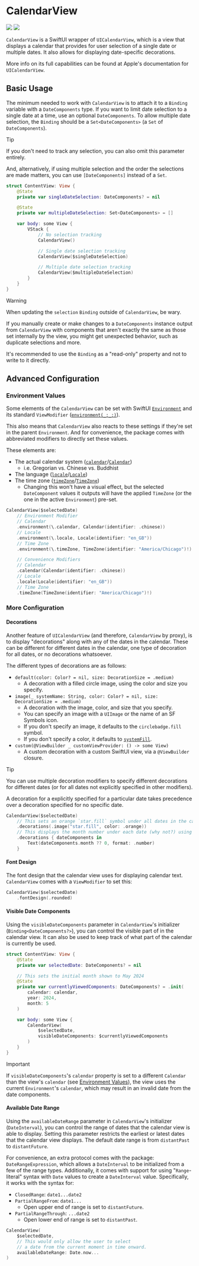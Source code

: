 # CalendarView

[![](https://img.shields.io/endpoint?url=https%3A%2F%2Fswiftpackageindex.com%2Fapi%2Fpackages%2Fedonv%2FCalendarView%2Fbadge%3Ftype%3Dswift-versions)](https://swiftpackageindex.com/edonv/CalendarView)
[![](https://img.shields.io/endpoint?url=https%3A%2F%2Fswiftpackageindex.com%2Fapi%2Fpackages%2Fedonv%2FCalendarView%2Fbadge%3Ftype%3Dplatforms)](https://swiftpackageindex.com/edonv/CalendarView)

`CalendarView` is a SwiftUI wrapper of `UICalendarView`, which is a view that displays a calendar that provides for user selection of a single date or multiple dates. It also allows for displaying date-specific decorations.

More info on its full capabilities can be found at Apple's documentation for `UICalendarView`.

## Basic Usage

The minimum needed to work with `CalendarView` is to attach it to a `Binding` variable with a `DateComponents` type. If you want to limit date selection to a single date at a time, use an optional `DateComponents`. To allow multiple date selection, the `Binding` should be a `Set<DateComponents>` (a `Set` of `DateComponents`).

> [!TIP]
> If you don't need to track any selection, you can also omit this parameter entirely.
>
> And, alternatively, if using multiple selection and the order the selections are made matters, you can use `[DateComponents]` instead of a `Set`.

```swift
struct ContentView: View {
    @State
    private var singleDateSelection: DateComponents? = nil

    @State
    private var multipleDateSelection: Set<DateComponents> = []

    var body: some View {
        VStack {
            // No selection tracking
            CalendarView()

            // Single date selection tracking
            CalendarView($singleDateSelection)

            // Multiple date selection tracking
            CalendarView($multipleDateSelection)
        }
    }
}
```

> [!WARNING]
> When updating the `selection` `Binding` outside of `CalendarView`, be wary.
>
> If you manually create or make changes to a `DateComponents` instance output from `CalendarView` with components that aren't exactly the same as those set internally by the view, you might get unexpected behavior, such as duplicate selections and more.
>
> It's recommended to use the `Binding` as a "read-only" property and not to write to it directly.

## Advanced Configuration

### Environment Values

Some elements of the `CalendarView` can be set with SwiftUI [`Environment`](https://developer.apple.com/documentation/swiftui/environment) and its standard `ViewModifier` ([`environment(_:_:)`](https://developer.apple.com/documentation/swiftui/view/environment(_:_:))).

This also means that `CalendarView` also reacts to these settings if they're set in the parent `Environment`. And for convenience, the package comes with abbreviated modifiers to directly set these values.

These elements are:

- The actual calendar system ([`calendar`](https://developer.apple.com/documentation/swiftui/environmentvalues/calendar)/[`Calendar`](https://developer.apple.com/documentation/foundation/calendar))
    - i.e. Gregorian vs. Chinese vs. Buddhist
- The language ([`locale`](https://developer.apple.com/documentation/swiftui/environmentvalues/locale)/[`Locale`](https://developer.apple.com/documentation/foundation/locale))
- The time zone ([`timeZone`](https://developer.apple.com/documentation/swiftui/environmentvalues/timezone)/[`TimeZone`](https://developer.apple.com/documentation/foundation/timezone))
    - Changing this won't have a visual effect, but the selected `DateComponent` values it outputs will have the applied `TimeZone` (or the one in the active `Environment`) pre-set.

```swift
CalendarView($selectedDate)
    // Environment Modifier
    // Calendar
    .environment(\.calendar, Calendar(identifier: .chinese))
    // Locale
    .environment(\.locale, Locale(identifier: "en_GB"))
    // Time Zone
    .environment(\.timeZone, TimeZone(identifier: "America/Chicago")!)

    // Convenience Modifiers
    // Calendar
    .calendar(Calendar(identifier: .chinese))
    // Locale
    .locale(Locale(identifier: "en_GB"))
    // Time Zone
    .timeZone(TimeZone(identifier: "America/Chicago")!)
```

### More Configuration

#### Decorations

Another feature of `UICalendarView` (and therefore, `CalendarView` by proxy), is to display "decorations" along with any of the dates in the calendar. These can be different for different dates in the calendar, one type of decoration for all dates, or no decorations whatsoever.

The different types of decorations are as follows:
- `default(color: Color? = nil, size: DecorationSize = .medium)`
    - A decoration with a filled circle image, using the color and size you specify.
- `image(_ systemName: String, color: Color? = nil, size: DecorationSize = .medium)`
    - A decoration with the image, color, and size that you specify.
    - You can specify an image with a `UIImage` or the name of an SF Symbols icon.
    - If you don't specify an image, it defaults to the `circlebadge.fill` symbol.
    - If you don't specify a color, it defaults to [`systemFill`](https://developer.apple.com/documentation/uikit/uicolor/3255070-systemfill).
- `custom(@ViewBuilder _ customViewProvider: () -> some View)`
    - A custom decoration with a custom SwiftUI view, via a `@ViewBuilder` closure.

> [!TIP]
> You can use multiple decoration modifiers to specify different decorations for different dates (or for all dates not explicitly specified in other modifiers).
>
> A decoration for a explicitly specified for a particular date takes precedence over a decoration specified for no specific date.

<!--
This isn't working as intended
// This adds the default decoration only under the date May 14 2024
// (assuming the calendar is set to .gregorian)
.decorations(for: DateComponents(year: 2024, month: 5, day: 14), .default()) 
-->

```swift
CalendarView($selectedDate)
    // This sets an orange `star.fill` symbol under all dates in the calendar.
    .decorations(.image("star.fill", color: .orange))
    // This displays the month number under each date (why not?) using a SwiftUI ViewBuilder
    .decorations { dateComponents in
        Text(dateComponents.month ?? 0, format: .number)
    }
```

#### Font Design

The font design that the calendar view uses for displaying calendar text. `CalendarView` comes with a `ViewModifier` to set this:

```swift
CalendarView($selectedDate)
    .fontDesign(.rounded)
```

#### Visible Date Components

Using the `visibleDateComponents` parameter in `CalendarView`'s initializer (`Binding<DateComponents?>`), you can control the visible part of in the calendar view. It can also be used to keep track of what part of the calendar is currently be used.

```swift
struct ContentView: View {
    @State
    private var selectedDate: DateComponents? = nil

    // This sets the initial month shown to May 2024
    @State
    private var currentlyViewedComponents: DateComponents? = .init(
        calendar: calendar,
        year: 2024,
        month: 5
    )

    var body: some View {
        CalendarView(
            $selectedDate,
            visibleDateComponents: $currentlyViewedComponents
        )
    }
}
```

> [!IMPORTANT]
> If `visibleDateComponents`'s `calendar` property is set to a different `Calendar` than the view's `calendar` (see [Environment Values](#environment-values)), the view uses the current `Environment`'s `calendar`, which may result in an invalid date from the date components.

#### Available Date Range

Using the `availableDateRange` parameter in `CalendarView`'s initializer (`DateInterval`), you can control the range of dates that the calendar view is able to display. Setting this parameter restricts the earliest or latest dates that the calendar view displays. The default date range is from `distantPast` to `distantFuture`.

For convenience, an extra protocol comes with the package: `DateRangeExpression`, which allows a `DateInterval` to be initialized from a few of the range types. Additionally, it comes with support for using "`Range`-literal" syntax with `Date` values to create a `DateInterval` value. Specifically, it works with the syntax for:
- `ClosedRange`: `date1...date2`
- `PartialRangeFrom`: `date1...`
    - Open upper end of range is set to `distantFuture`.
- `PartialRangeThrough`: `...date2`
    - Open lower end of range is set to `distantPast`.

```swift
CalendarView(
    $selectedDate,
    // This would only allow the user to select
    // a date from the current moment in time onward.
    availableDateRange: Date.now...
)
```
